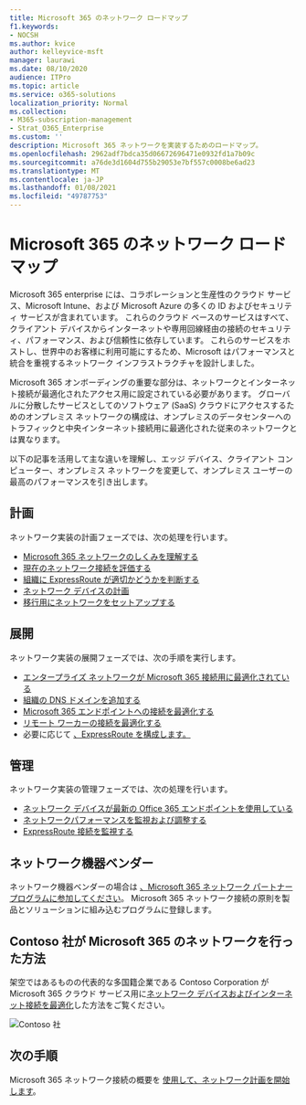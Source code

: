 ```yaml
---
title: Microsoft 365 のネットワーク ロードマップ
f1.keywords:
- NOCSH
ms.author: kvice
author: kelleyvice-msft
manager: laurawi
ms.date: 08/10/2020
audience: ITPro
ms.topic: article
ms.service: o365-solutions
localization_priority: Normal
ms.collection:
- M365-subscription-management
- Strat_O365_Enterprise
ms.custom: ''
description: Microsoft 365 ネットワークを実装するためのロードマップ。
ms.openlocfilehash: 2962adf7bdca35d06672696471e0932fd1a7b09c
ms.sourcegitcommit: a76de3d1604d755b29053e7bf557c0008be6ad23
ms.translationtype: MT
ms.contentlocale: ja-JP
ms.lasthandoff: 01/08/2021
ms.locfileid: "49787753"
---
```

# <a name="networking-roadmap-for-microsoft-365"></a>Microsoft 365 のネットワーク ロードマップ

Microsoft 365 enterprise には、コラボレーションと生産性のクラウド サービス、Microsoft Intune、および Microsoft Azure の多くの ID およびセキュリティ サービスが含まれています。 これらのクラウド ベースのサービスはすべて、クライアント デバイスからインターネットや専用回線経由の接続のセキュリティ、パフォーマンス、および信頼性に依存しています。 これらのサービスをホストし、世界中のお客様に利用可能にするため、Microsoft はパフォーマンスと統合を重視するネットワーク インフラストラクチャを設計しました。 

Microsoft 365 オンボーディングの重要な部分は、ネットワークとインターネット接続が最適化されたアクセス用に設定されている必要があります。 グローバルに分散したサービスとしてのソフトウェア (SaaS) クラウドにアクセスするためのオンプレミス ネットワークの構成は、オンプレミスのデータセンターへのトラフィックと中央インターネット接続用に最適化された従来のネットワークとは異なります。 

以下の記事を活用して主な違いを理解し、エッジ デバイス、クライアント コンピューター、オンプレミス ネットワークを変更して、オンプレミス ユーザーの最高のパフォーマンスを引き出します。

## <a name="plan"></a>計画

ネットワーク実装の計画フェーズでは、次の処理を行います。

- [Microsoft 365 ネットワークのしくみを理解する](microsoft-365-networking-overview.md)
- [現在のネットワーク接続を評価する](assessing-network-connectivity.md)
- [組織に ExpressRoute が適切かどうかを判断する](network-planning-with-expressroute.md)
- [ネットワーク デバイスの計画](plan-for-network-devices.md)
- [移行用にネットワークをセットアップする](network-and-migration-planning.md)

## <a name="deploy"></a>展開

ネットワーク実装の展開フェーズでは、次の手順を実行します。

- [エンタープライズ ネットワークが Microsoft 365 接続用に最適化されている](set-up-network-for-microsoft-365.md)
- [組織の DNS ドメインを追加する](https://docs.microsoft.com/microsoft-365/admin/setup/add-domain)
- [Microsoft 365 エンドポイントへの接続を最適化する](microsoft-365-ip-web-service.md)
- [リモート ワーカーの接続を最適化する](microsoft-365-vpn-split-tunnel.md)
- 必要に応じて [、ExpressRoute を構成します。](azure-expressroute.md)

## <a name="manage"></a>管理

ネットワーク実装の管理フェーズでは、次の処理を行います。

- [ネットワーク デバイスが最新の Office 365 エンドポイントを使用している](microsoft-365-endpoints.md)
- [ネットワークパフォーマンスを監視および調整する](network-planning-and-performance.md)
- [ExpressRoute 接続を監視する](managing-expressroute-for-connectivity.md)

## <a name="network-equipment-vendors"></a>ネットワーク機器ベンダー

ネットワーク機器ベンダーの場合は [、Microsoft 365 ネットワーク パートナー プログラムに参加してください](microsoft-365-networking-partner-program.md)。 Microsoft 365 ネットワーク接続の原則を製品とソリューションに組み込むプログラムに登録します。 

## <a name="how-contoso-did-networking-for-microsoft-365"></a>Contoso 社が Microsoft 365 のネットワークを行った方法

架空ではあるものの代表的な多国籍企業である Contoso Corporation が Microsoft 365 クラウド サービス用に[ネットワーク デバイスおよびインターネット接続を最適化](contoso-networking.md)した方法をご覧ください。

![Contoso 社](../media/contoso-overview/contoso-icon.png)

## <a name="next-step"></a>次の手順

Microsoft 365 ネットワーク接続の概要を [使用して、ネットワーク計画を開始します](microsoft-365-networking-overview.md)。
